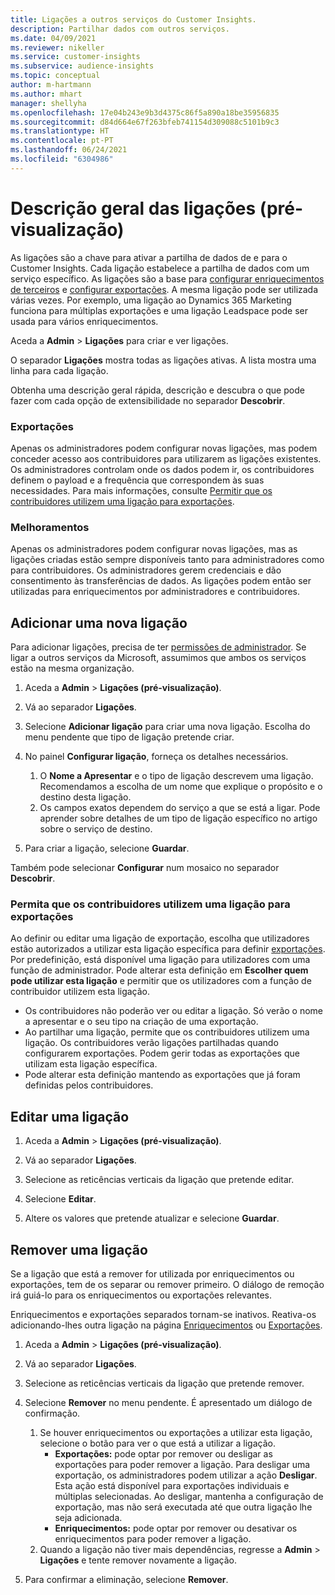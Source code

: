 ```yaml
---
title: Ligações a outros serviços do Customer Insights.
description: Partilhar dados com outros serviços.
ms.date: 04/09/2021
ms.reviewer: nikeller
ms.service: customer-insights
ms.subservice: audience-insights
ms.topic: conceptual
author: m-hartmann
ms.author: mhart
manager: shellyha
ms.openlocfilehash: 17e04b243e9b3d4375c86f5a890a18be35956835
ms.sourcegitcommit: d84d664e67f263bfeb741154d309088c5101b9c3
ms.translationtype: HT
ms.contentlocale: pt-PT
ms.lasthandoff: 06/24/2021
ms.locfileid: "6304986"
---
```

# <a name="connections-preview-overview"></a>Descrição geral das ligações (pré-visualização)

As ligações são a chave para ativar a partilha de dados de e para o Customer Insights. Cada ligação estabelece a partilha de dados com um serviço específico. As ligações são a base para [configurar enriquecimentos de terceiros](enrichment-hub.md) e [configurar exportações](export-destinations.md). A mesma ligação pode ser utilizada várias vezes. Por exemplo, uma ligação ao Dynamics 365 Marketing funciona para múltiplas exportações e uma ligação Leadspace pode ser usada para vários enriquecimentos.

Aceda a **Admin** > **Ligações** para criar e ver ligações.

O separador **Ligações** mostra todas as ligações ativas. A lista mostra uma linha para cada ligação. 

Obtenha uma descrição geral rápida, descrição e descubra o que pode fazer com cada opção de extensibilidade no separador **Descobrir**.

### <a name="exports"></a>Exportações

Apenas os administradores podem configurar novas ligações, mas podem conceder acesso aos contribuidores para utilizarem as ligações existentes. Os administradores controlam onde os dados podem ir, os contribuidores definem o payload e a frequência que correspondem às suas necessidades. Para mais informações, consulte [Permitir que os contribuidores utilizem uma ligação para exportações](#allow-contributors-to-use-a-connection-for-exports).

### <a name="enrichments"></a>Melhoramentos

Apenas os administradores podem configurar novas ligações, mas as ligações criadas estão sempre disponíveis tanto para administradores como para contribuidores. Os administradores gerem credenciais e dão consentimento às transferências de dados. As ligações podem então ser utilizadas para enriquecimentos por administradores e contribuidores.

## <a name="add-a-new-connection"></a>Adicionar uma nova ligação

Para adicionar ligações, precisa de ter [permissões de administrador](permissions.md). Se ligar a outros serviços da Microsoft, assumimos que ambos os serviços estão na mesma organização.

1. Aceda a **Admin** > **Ligações (pré-visualização)**.

1. Vá ao separador **Ligações**.

1. Selecione **Adicionar ligação** para criar uma nova ligação. Escolha do menu pendente que tipo de ligação pretende criar.

1. No painel **Configurar ligação**, forneça os detalhes necessários. 
   1. O **Nome a Apresentar** e o tipo de ligação descrevem uma ligação. Recomendamos a escolha de um nome que explique o propósito e o destino desta ligação.
   1. Os campos exatos dependem do serviço a que se está a ligar. Pode aprender sobre detalhes de um tipo de ligação específico no artigo sobre o serviço de destino.

1. Para criar a ligação, selecione **Guardar**.

Também pode selecionar **Configurar** num mosaico no separador **Descobrir**.

### <a name="allow-contributors-to-use-a-connection-for-exports"></a>Permita que os contribuidores utilizem uma ligação para exportações

Ao definir ou editar uma ligação de exportação, escolha que utilizadores estão autorizados a utilizar esta ligação específica para definir [exportações](export-destinations.md). Por predefinição, está disponível uma ligação para utilizadores com uma função de administrador. Pode alterar esta definição em **Escolher quem pode utilizar esta ligação** e permitir que os utilizadores com a função de contribuidor utilizem esta ligação.

- Os contribuidores não poderão ver ou editar a ligação. Só verão o nome a apresentar e o seu tipo na criação de uma exportação.
- Ao partilhar uma ligação, permite que os contribuidores utilizem uma ligação. Os contribuidores verão ligações partilhadas quando configurarem exportações. Podem gerir todas as exportações que utilizam esta ligação específica.
- Pode alterar esta definição mantendo as exportações que já foram definidas pelos contribuidores.

## <a name="edit-a-connection"></a>Editar uma ligação

1. Aceda a **Admin** > **Ligações (pré-visualização)**.

1. Vá ao separador **Ligações**.

1. Selecione as reticências verticais da ligação que pretende editar.

1. Selecione **Editar**.

1. Altere os valores que pretende atualizar e selecione **Guardar**.

## <a name="remove-a-connection"></a>Remover uma ligação

Se a ligação que está a remover for utilizada por enriquecimentos ou exportações, tem de os separar ou remover primeiro. O diálogo de remoção irá guiá-lo para os enriquecimentos ou exportações relevantes. 

Enriquecimentos e exportações separados tornam-se inativos. Reativa-os adicionando-lhes outra ligação na página [Enriquecimentos](enrichment-hub.md) ou [Exportações](export-destinations.md).

1. Aceda a **Admin** > **Ligações (pré-visualização)**.

1. Vá ao separador **Ligações**.

1. Selecione as reticências verticais da ligação que pretende remover.

1. Selecione **Remover** no menu pendente. É apresentado um diálogo de confirmação.

   1. Se houver enriquecimentos ou exportações a utilizar esta ligação, selecione o botão para ver o que está a utilizar a ligação.
      - **Exportações:** pode optar por remover ou desligar as exportações para poder remover a ligação. Para desligar uma exportação, os administradores podem utilizar a ação **Desligar**. Esta ação está disponível para exportações individuais e múltiplas selecionadas. Ao desligar, mantenha a configuração de exportação, mas não será executada até que outra ligação lhe seja adicionada.
      - **Enriquecimentos:** pode optar por remover ou desativar os enriquecimentos para poder remover a ligação. 
   1. Quando a ligação não tiver mais dependências, regresse a **Admin** > **Ligações** e tente remover novamente a ligação.

1. Para confirmar a eliminação, selecione **Remover**.

